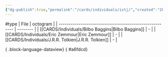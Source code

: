 ```yaml
---
{"dg-publish":true,"permalink":"/cards/individuals/istj/","created":"2023-04-29T12:09:39.846+02:00","updated":"2023-05-02T11:09:07.016+02:00"}
---
```


#type
| File                                                    | octogram |
| ------------------------------------------------------- | -------- |
| [[CARDS/Individuals/Bilbo Baggins\|Bilbo Baggins]]   | \-       |
| [[CARDS/Individuals/Eric Zemmour\|Eric Zemmour]]     | \-       |
| [[CARDS/Individuals/J.R.R. Tolkien\|J.R.R. Tolkien]] | \-       |

{ .block-language-dataview}
{ #a6fdcd}


